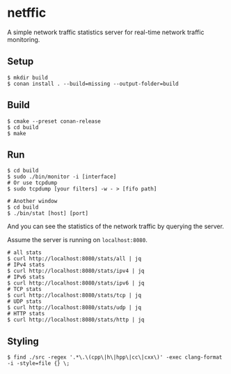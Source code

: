 # netffic

A simple network traffic statistics server for real-time network traffic monitoring.

## Setup

```shell
$ mkdir build
$ conan install . --build=missing --output-folder=build
```

## Build

```shell
$ cmake --preset conan-release
$ cd build
$ make
```

## Run

```shell
$ cd build
$ sudo ./bin/monitor -i [interface]
# Or use tcpdump
$ sudo tcpdump [your filters] -w - > [fifo path]
```

```shell
# Another window
$ cd build
$ ./bin/stat [host] [port]
```

And you can see the statistics of the network traffic by querying the server.

Assume the server is running on `localhost:8080`.

```shell
# all stats
$ curl http://localhost:8080/stats/all | jq
# IPv4 stats
$ curl http://localhost:8080/stats/ipv4 | jq
# IPv6 stats
$ curl http://localhost:8080/stats/ipv6 | jq
# TCP stats
$ curl http://localhost:8080/stats/tcp | jq
# UDP stats
$ curl http://localhost:8080/stats/udp | jq
# HTTP stats
$ curl http://localhost:8080/stats/http | jq
```

## Styling

```shell
$ find ./src -regex '.*\.\(cpp\|h\|hpp\|cc\|cxx\)' -exec clang-format -i -style=file {} \;
```